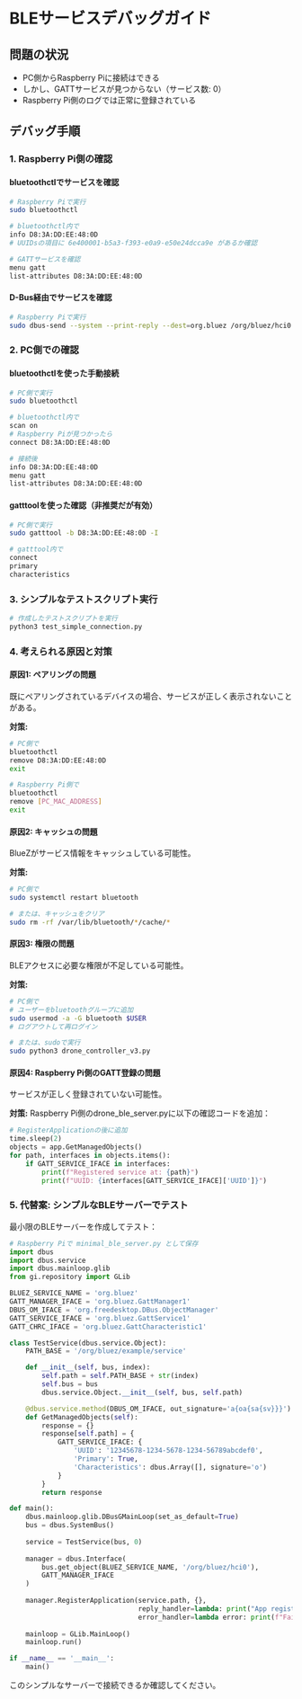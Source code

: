 # BLEサービスデバッグガイド

## 問題の状況
- PC側からRaspberry Piに接続はできる
- しかし、GATTサービスが見つからない（サービス数: 0）
- Raspberry Pi側のログでは正常に登録されている

## デバッグ手順

### 1. Raspberry Pi側の確認

#### bluetoothctlでサービスを確認
```bash
# Raspberry Piで実行
sudo bluetoothctl

# bluetoothctl内で
info D8:3A:DD:EE:48:0D
# UUIDsの項目に 6e400001-b5a3-f393-e0a9-e50e24dcca9e があるか確認

# GATTサービスを確認
menu gatt
list-attributes D8:3A:DD:EE:48:0D
```

#### D-Bus経由でサービスを確認
```bash
# Raspberry Piで実行
sudo dbus-send --system --print-reply --dest=org.bluez /org/bluez/hci0 org.freedesktop.DBus.ObjectManager.GetManagedObjects | grep -A 20 "6e400001"
```

### 2. PC側での確認

#### bluetoothctlを使った手動接続
```bash
# PC側で実行
sudo bluetoothctl

# bluetoothctl内で
scan on
# Raspberry Piが見つかったら
connect D8:3A:DD:EE:48:0D

# 接続後
info D8:3A:DD:EE:48:0D
menu gatt
list-attributes D8:3A:DD:EE:48:0D
```

#### gatttoolを使った確認（非推奨だが有効）
```bash
# PC側で実行
sudo gatttool -b D8:3A:DD:EE:48:0D -I

# gatttool内で
connect
primary
characteristics
```

### 3. シンプルなテストスクリプト実行
```bash
# 作成したテストスクリプトを実行
python3 test_simple_connection.py
```

### 4. 考えられる原因と対策

#### 原因1: ペアリングの問題
既にペアリングされているデバイスの場合、サービスが正しく表示されないことがある。

**対策:**
```bash
# PC側で
bluetoothctl
remove D8:3A:DD:EE:48:0D
exit

# Raspberry Pi側で
bluetoothctl
remove [PC_MAC_ADDRESS]
exit
```

#### 原因2: キャッシュの問題
BlueZがサービス情報をキャッシュしている可能性。

**対策:**
```bash
# PC側で
sudo systemctl restart bluetooth

# または、キャッシュをクリア
sudo rm -rf /var/lib/bluetooth/*/cache/*
```

#### 原因3: 権限の問題
BLEアクセスに必要な権限が不足している可能性。

**対策:**
```bash
# PC側で
# ユーザーをbluetoothグループに追加
sudo usermod -a -G bluetooth $USER
# ログアウトして再ログイン

# または、sudoで実行
sudo python3 drone_controller_v3.py
```

#### 原因4: Raspberry Pi側のGATT登録の問題
サービスが正しく登録されていない可能性。

**対策:**
Raspberry Pi側のdrone_ble_server.pyに以下の確認コードを追加：
```python
# RegisterApplicationの後に追加
time.sleep(2)
objects = app.GetManagedObjects()
for path, interfaces in objects.items():
    if GATT_SERVICE_IFACE in interfaces:
        print(f"Registered service at: {path}")
        print(f"UUID: {interfaces[GATT_SERVICE_IFACE]['UUID']}")
```

### 5. 代替案: シンプルなBLEサーバーでテスト

最小限のBLEサーバーを作成してテスト：
```python
# Raspberry Piで minimal_ble_server.py として保存
import dbus
import dbus.service
import dbus.mainloop.glib
from gi.repository import GLib

BLUEZ_SERVICE_NAME = 'org.bluez'
GATT_MANAGER_IFACE = 'org.bluez.GattManager1'
DBUS_OM_IFACE = 'org.freedesktop.DBus.ObjectManager'
GATT_SERVICE_IFACE = 'org.bluez.GattService1'
GATT_CHRC_IFACE = 'org.bluez.GattCharacteristic1'

class TestService(dbus.service.Object):
    PATH_BASE = '/org/bluez/example/service'

    def __init__(self, bus, index):
        self.path = self.PATH_BASE + str(index)
        self.bus = bus
        dbus.service.Object.__init__(self, bus, self.path)

    @dbus.service.method(DBUS_OM_IFACE, out_signature='a{oa{sa{sv}}}')
    def GetManagedObjects(self):
        response = {}
        response[self.path] = {
            GATT_SERVICE_IFACE: {
                'UUID': '12345678-1234-5678-1234-56789abcdef0',
                'Primary': True,
                'Characteristics': dbus.Array([], signature='o')
            }
        }
        return response

def main():
    dbus.mainloop.glib.DBusGMainLoop(set_as_default=True)
    bus = dbus.SystemBus()
    
    service = TestService(bus, 0)
    
    manager = dbus.Interface(
        bus.get_object(BLUEZ_SERVICE_NAME, '/org/bluez/hci0'),
        GATT_MANAGER_IFACE
    )
    
    manager.RegisterApplication(service.path, {},
                                reply_handler=lambda: print("App registered"),
                                error_handler=lambda error: print(f"Failed: {error}"))
    
    mainloop = GLib.MainLoop()
    mainloop.run()

if __name__ == '__main__':
    main()
```

このシンプルなサーバーで接続できるか確認してください。